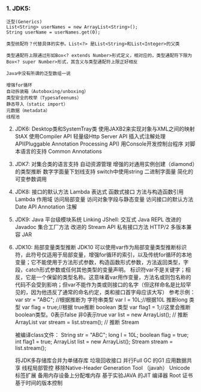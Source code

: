 ### 1. JDK5:
    泛型(Generics)
    List<String> userNames = new ArrayList<String>();
    String userName = userNames.get(0);
    
    类型统配符？代替具体的实参。List<?> 是List<String>和List<Integer>的父类
    
    类型通配符上限通过形如Box<? extends Number>形式定义，相对应的，类型通配符下限为Box<? super Number>形式，其含义与类型通配符上限正好相反
    
    Java中没有所谓的泛型数组一说
    
    增强for循环
    自动拆装箱（Autoboxing/unboxing）
    类型安全的枚举（Typesafeenums）
    静态导入（static import）
    元数据（metadata）
    线程池
    
2. JDK6:
    Desktop类和SystemTray类
    使用JAXB2来实现对象与XML之间的映射
    StAX
    使用Compiler API
    轻量级Http Server API
    插入式注解处理API(Pluggable Annotation Processing API)
    用Console开发控制台程序
    对脚本语言的支持
    Common Annotations
    
3. JDK7:
    对集合类的语言支持 
    自动资源管理 
    增强的对通用实例创建（diamond）的类型推断 
    数字字面量下划线支持 
    switch中使用string 
    二进制字面量 
    简化的可变参数调用 
    
4. JDK8:
    接口的默认方法
    Lambda 表达式
    函数式接口
    方法与构造函数引用
    Lambda 作用域
    访问局部变量
    访问对象字段与静态变量
    访问接口的默认方法
    Date API
    Annotation 注解
    
5. JDK9:
    Java 平台级模块系统
    Linking
    JShell: 交互式 Java REPL
    改进的 Javadoc
    集合工厂方法
    改进的 Stream API
    私有接口方法
    HTTP/2
    多版本兼容 JAR
    
 6. JDK10:
    局部变量类型推断
    JDK10 可以使用var作为局部变量类型推断标识符，此符号仅适用于局部变量，增强for循环的索引，以及传统for循环的本地变量；它不能使用于方法形式参数，构造函数形式参数，方法返回类型，字段，catch形式参数或任何其他类型的变量声明。
    标识符var不是关键字；相反，它是一个保留的类型名称。这意味着var用作变量，方法名或则包名称的代码不会受到影响；但var不能作为类或则接口的名字（但这样命名是比较罕见的，因为他违反了通常的命名约定，类和接口首字母应该大写）
    参考示例：
    var str = "ABC"; //根据推断为 字符串类型
    var l = 10L;//根据10L 推断long 类型
    var flag = true;//根据 true推断 boolean 类型
    var flag1 = 1;//这里会推断boolean类型。0表示false 非0表示true
    var list = new ArrayList<String>();  // 推断 ArrayList<String>
    var stream = list.stream();          // 推断 Stream<String>
    
    被编译class文件：
    String str = "ABC";
    long l = 10L;
    boolean flag = true;
    int flag1 = true;
    ArrayList<String> list = new ArrayList();
    Stream<String> stream = list.stream();

    将JDK多存储库合并为单储存库
    垃圾回收接口
    并行Full GC 的G1
    应用数据共享
    线程局部管控
    移除Native-Header Generation Tool （javah）
    Unicode 标签扩展
    备用内存设备上分配堆内存
    基于实验JAVA 的JIT 编译器
    Root 证书
    基于时间的版本控制
